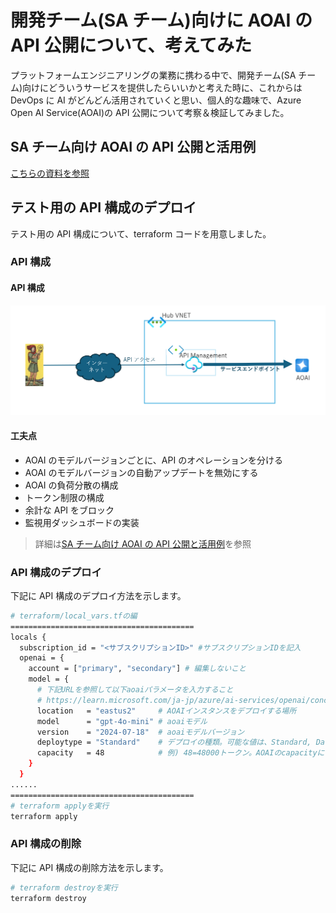 # 開発チーム(SA チーム)向けに AOAI の API 公開について、考えてみた

プラットフォームエンジニアリングの業務に携わる中で、開発チーム(SA チーム)向けにどういうサービスを提供したらいいかと考えた時に、これからは DevOps に AI がどんどん活用されていくと思い、個人的な趣味で、Azure Open AI Service(AOAI)の API 公開について考察＆検証してみました。

## SA チーム向け AOAI の API 公開と活用例

[こちらの資料を参照](https://www.docswell.com/s/windagecat/Z3G4E8-2025-02-22-144026)

## テスト用の API 構成のデプロイ

テスト用の API 構成について、terraform コードを用意しました。

### API 構成

#### API 構成

![api構成](./images/1.png)

#### 工夫点

- AOAI のモデルバージョンごとに、API のオペレーションを分ける
- AOAI のモデルバージョンの自動アップデートを無効にする
- AOAI の負荷分散の構成
- トークン制限の構成
- 余計な API をブロック
- 監視用ダッシュボードの実装

> 詳細は[SA チーム向け AOAI の API 公開と活用例](./Readme.md#saチーム向けaoaiのapi公開と活用例)を参照

### API 構成のデプロイ

下記に API 構成のデプロイ方法を示します。

```bash
# terraform/local_vars.tfの編
=========================================
locals {
  subscription_id = "<サブスクリプションID>" #サブスクリプションIDを記入
  openai = {
    account = ["primary", "secondary"] # 編集しないこと
    model = {
      # 下記URLを参照して以下aoaiパラメータを入力すること
      # https://learn.microsoft.com/ja-jp/azure/ai-services/openai/concepts/models?tabs=global-standard%2Cstandard-chat-completions#gpt-4
      location   = "eastus2"     # AOAIインスタンスをデプロイする場所
      model      = "gpt-4o-mini" # aoaiモデル
      version    = "2024-07-18"  # aoaiモデルバージョン
      deploytype = "Standard"    # デプロイの種類。可能な値は、Standard, DataZoneStandard, DataZoneProvisionedManaged, GlobalBatch, GlobalProvisionedManaged, GlobalStandard, ProvisionedManaged 。テスト用にはStandardかGlobalStandardが無難。
      capacity   = 48            # 例) 48=48000トークン。AOAIのcapacityについて、https://learn.microsoft.com/ja-jp/azure/ai-services/openai/quotas-limits#regional-quota-limits　参照
    }
  }
......
=========================================
# terraform applyを実行
terraform apply
```

### API 構成の削除

下記に API 構成の削除方法を示します。

```bash
# terraform destroyを実行
terraform destroy
```
